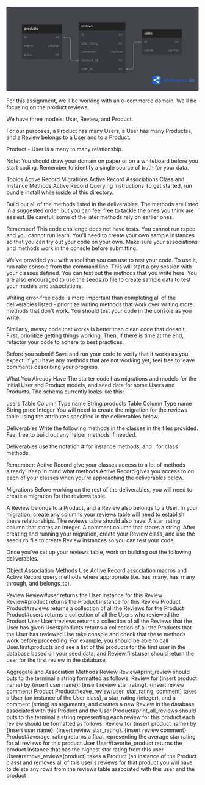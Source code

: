 ![ERD](./assets/Untitled.png)



For this assignment, we'll be working with an e-commerce domain. We'll be focusing on the product reviews.

We have three models: User, Review, and Product.

For our purposes, a Product has many Users, a User has many Productss, and a Review belongs to a User and to a Product.

Product - User is a many to many relationship.

Note: You should draw your domain on paper or on a whiteboard before you start coding. Remember to identify a single source of truth for your data.

Topics
Active Record Migrations
Active Record Associations
Class and Instance Methods
Active Record Querying
Instructions
To get started, run bundle install while inside of this directory.

Build out all of the methods listed in the deliverables. The methods are listed in a suggested order, but you can feel free to tackle the ones you think are easiest. Be careful: some of the later methods rely on earlier ones.

Remember! This code challenge does not have tests. You cannot run rspec and you cannot run learn. You'll need to create your own sample instances so that you can try out your code on your own. Make sure your associations and methods work in the console before submitting.

We've provided you with a tool that you can use to test your code. To use it, run rake console from the command line. This will start a pry session with your classes defined. You can test out the methods that you write here. You are also encouraged to use the seeds.rb file to create sample data to test your models and associations.

Writing error-free code is more important than completing all of the deliverables listed - prioritize writing methods that work over writing more methods that don't work. You should test your code in the console as you write.

Similarly, messy code that works is better than clean code that doesn't. First, prioritize getting things working. Then, if there is time at the end, refactor your code to adhere to best practices.

Before you submit! Save and run your code to verify that it works as you expect. If you have any methods that are not working yet, feel free to leave comments describing your progress.

What You Already Have
The starter code has migrations and models for the initial User and Product models, and seed data for some Users and Products. The schema currently looks like this:

users Table
Column	Type
name	String
products Table
Column	Type
name	String
price	Integer
You will need to create the migration for the reviews table using the attributes specified in the deliverables below.

Deliverables
Write the following methods in the classes in the files provided. Feel free to build out any helper methods if needed.

Deliverables use the notation # for instance methods, and . for class methods.

Remember: Active Record give your classes access to a lot of methods already! Keep in mind what methods Active Record gives you access to on each of your classes when you're approaching the deliverables below.

Migrations
Before working on the rest of the deliverables, you will need to create a migration for the reviews table.

A Review belongs to a Product, and a Review also belongs to a User. In your migration, create any columns your reviews table will need to establish these relationships.
The reviews table should also have:
A star_rating column that stores an integer.
A comment column that stores a string.
After creating and running your migration, create your Review class, and use the seeds.rb file to create Review instances so you can test your code.

Once you've set up your reviews table, work on building out the following deliverables.

Object Association Methods
Use Active Record association macros and Active Record query methods where appropriate (i.e. has_many, has_many through, and belongs_to).

Review
Review#user
returns the User instance for this Review
Review#product
returns the Product instance for this Review
Product
Product#reviews
returns a collection of all the Reviews for the Product
Product#users
returns a collection of all the Users who reviewed the Product
User
User#reviews
returns a collection of all the Reviews that the User has given
User#products
returns a collection of all the Products that the User has reviewed
Use rake console and check that these methods work before proceeding. For example, you should be able to call User.first.products and see a list of the products for the first user in the database based on your seed data; and Review.first.user should return the user for the first review in the database.

Aggregate and Association Methods
Review
Review#print_review
should puts to the terminal a string formatted as follows: Review for {insert product name} by {insert user name}: {insert review star_rating}. {insert review comment}
Product
Product#leave_review(user, star_rating, comment)
takes a User (an instance of the User class), a star_rating (integer), and a comment (string) as arguments, and creates a new Review in the database associated with this Product and the User
Product#print_all_reviews
should puts to the terminal a string representing each review for this product
each review should be formatted as follows: Review for {insert product name} by {insert user name}: {insert review star_rating}. {insert review comment}
Product#average_rating
returns a float representing the average star rating for all reviews for this product
User
User#favorite_product
returns the product instance that has the highest star rating from this user
User#remove_reviews(product)
takes a Product (an instance of the Product class) and removes all of this user's reviews for that product
you will have to delete any rows from the reviews table associated with this user and the product